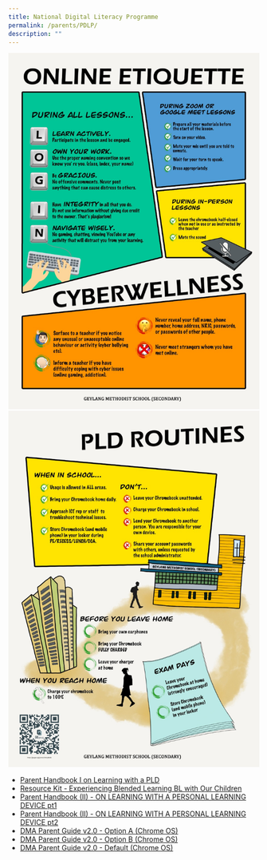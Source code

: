 ```yaml
---
title: National Digital Literacy Programme
permalink: /parents/PDLP/
description: ""
---
```

![](/images/GMS(S)%20PLD%20Acceptable%20User%20Policy.jpg)
![](/images/GMS(S)%20PLD%20Routines%20for%20Students.jpg)
*   [Parent Handbook I on Learning with a PLD](/files/Parent-Handbook-I-on-Learning-with-a-PLD.pdf)
*  [ Resource Kit - Experiencing Blended Learning BL with Our Children](/files/Resource-Kit-Experiencing-Blended-Learning-BL-with-Our-Children.pdf)
*   [Parent Handbook (II) - ON LEARNING WITH A PERSONAL LEARNING DEVICE pt1](/files/ParentHB2%20pt1.pdf)
*   [Parent Handbook (II) - ON LEARNING WITH A PERSONAL LEARNING DEVICE pt2](/files/ParentHB2%20pt2.pdf)
*  [ DMA Parent Guide v2.0 - Option A (Chrome OS)](/files/DMA-Parent-Guide-v2-Option-A-Chrome-OS.pdf)
*  [ DMA Parent Guide v2.0 - Option B (Chrome OS)](/files/DMA-Parent-Guide-v2-Option-B-Chrome-OS.pdf)
*   [ DMA Parent Guide v2.0 - Default (Chrome OS)](/files/DMA-Parent-Guide-v2-Default-Chrome-OS.pdf)
